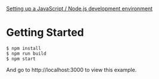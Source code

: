[Setting up a JavaScript / Node.js development environment](http://learnjs.io/blog/2014/01/22/js-development-environment/)

# Getting Started

```
$ npm install
$ npm run build
$ npm start
```

And go to http://localhost:3000 to view this example.
